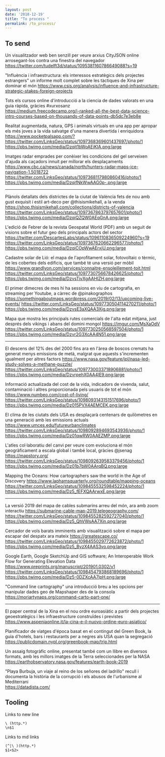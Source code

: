 ```yaml
---
layout: post
date: '2018-12-19'
title: "To process "
permalink: /to_process/
---
```



## To send

Un visualitzador web ben senzill per veure arxius CityJSON online arrosegant-los contra una finestra del navegador   
<https://twitter.com/tudelft3d/status/1095381160786649088?s=19>

"Influència i infraestructura: els interessos estratègics dels projectes estrangers" un informe molt complet sobre les tàctiques de Xina per dominar el món 
<https://www.csis.org/analysis/influence-and-infrastructure-strategic-stakes-foreign-projects>

Tots els cursos online d'introducció a la cìencia de dades valorats en una guia ràpida, gràcies #xurxosanz   
<https://medium.freecodecamp.org/i-ranked-all-the-best-data-science-intro-courses-based-on-thousands-of-data-points-db5dc7e3eb8e>

Realitat augmentada, natura, GPS i animals virtuals en una app per apropar els més joves a la vida salvatge d'una manera divertida i enriquidora
<https://www.pocketpalsapp.com/?>
<https://twitter.com/LinksGeo/status/1097368369601437697/photo/1>
<https://pbs.twimg.com/media/Dzqit1bWoAEjKIA.png:large>

Imatges radar emprades per conèixer les condicions del gel serveixen d'ajuda als caçadors innuit per millorar els desplaçaments
<https://www.cbc.ca/news/canada/north/hunters-radar-maps-ice-navigation-1.5018722>
<https://twitter.com/LinksGeo/status/1097368117980860416/photo/1>
<https://pbs.twimg.com/media/DzqifNkWwAAG0p-.png:large>

---

Plànols detallats dels districtes de la ciutat de València fets de nou amb gust exquisit i estil art-deco per @thisismikehall, a la venda
<https://shop.thisismikehall.com/collections/districts-of-valencia>
<https://twitter.com/LinksGeo/status/1097367863797657601/photo/1>
<https://pbs.twimg.com/media/DzqiQZQW0AEqGnA.png:large>

L'edició de Febrer de la revista Geospatal World (PDF) amb un seguit de visions sobre el futur geo dels principals actors del sector
<https://twitter.com/DescartesLabs/status/1096110836509224960?s=19>
<https://twitter.com/LinksGeo/status/1097367620662296577/photo/1>
<https://pbs.twimg.com/media/DzqiCOpWwAErxjU.png:large>

Cadastre solar de Lió: el mapa de l'aprofitament solar, fotovoltaic o tèrmic, de les cobertes dels edificis, que també té una versió per mòbil
<https://www.grandlyon.com/services/connaitre-ensoleillement-toit.html>
<https://twitter.com/LinksGeo/status/1097730756678426625/photo/1>
<https://pbs.twimg.com/media/DzvsTivXgAAHIZH.png:large>

El primer dimecres de mes hi ha sessions en viu de cartografia, en streaming per Youtube, a càrrec de @pinakographos
<https://somethingaboutmaps.wordpress.com/2019/02/13/upcoming-live-events/>
<https://twitter.com/LinksGeo/status/1097730504114270211/photo/1>
<https://pbs.twimg.com/media/DzvsE3aXQAA3Xjg.png:large>

Mapa que mostra les principals rutes comercials de l'alta edat mitjana, just després dels vikings i abans del domini mongol
<https://imgur.com/MsXaOdV>
<https://twitter.com/LinksGeo/status/1097730250568597504/photo/1>
<https://pbs.twimg.com/media/Dzvr2G3XcAA4N51.png:large>

---

El descens del 12% des del 2000 fins ara en l'àrea de boscos cremats ha generat menys emissions de metà, malgrat que aquests s'incrementen igualment per altres factors
<https://www.nasa.gov/feature/jpl/nasa-led-study-solves-a-methane-puzzle/>
<https://twitter.com/LinksGeo/status/1097730033718906881/photo/1>
<https://pbs.twimg.com/media/DzvrpehX0AA4lE9.png:large>

Informació actualizada del cost de la vida, indicadors de vivenda, salut, contaminació i altres proporcionada pels usuaris de tot el món
<https://www.numbeo.com/cost-of-living/>
<https://twitter.com/LinksGeo/status/1098093143151517696/photo/1>
<https://pbs.twimg.com/media/Dz015PVX4AEMCEK.png:large>

El clima de les ciutats dels USA es desplaçarà centenars de quilòmetres en una generació amb les emissions actuals
<https://www.umces.edu/futureurbanclimates>
<https://twitter.com/LinksGeo/status/1098092894693543936/photo/1>
<https://pbs.twimg.com/media/Dz01qwRW0AAEZMP.png:large>

L'atles col·laboratiu del canvi per veure com evoluciona el món geogràficament a escala global i també local, gràcies @jsenag
<https://mapstory.org/>
<https://twitter.com/LinksGeo/status/1098092639583379456/photo/1>
<https://pbs.twimg.com/media/Dz01b7bW0AArqBQ.png:large>

Mapping the Oceans: How cartographers saw the world in the Age of Discovery
<https://www.laphamsquarterly.org/roundtable/mapping-oceans>
<https://twitter.com/LinksGeo/status/1098455532598452224/photo/1>
<https://pbs.twimg.com/media/Dz5_fEFXQAArwxE.png:large>

---

La versió 2019 del mapa de cables submarins arreu del món, ara amb zoom interactiu
<https://submarine-cable-map-2019.telegeography.com/>
<https://twitter.com/LinksGeo/status/1098455282592727040/photo/1>
<https://pbs.twimg.com/media/Dz5_QhVWsAA7Xin.png:large>

Cercador de vols barats imminents amb visualització sobre el mapa per escapar del despatx ara mateix
<https://greatescape.co/>
<https://twitter.com/LinksGeo/status/1098455029772623872/photo/1>
<https://pbs.twimg.com/media/Dz5_ByzX4AAS3vo.png:large>

Google Earth, Google SketchUp and GIS software; An Interoperable Work Flow for Generating Elevation Data
<https://www.preprints.org/manuscript/201901.0302/v1>
<https://twitter.com/LinksGeo/status/1098454793868189696/photo/1>
<https://pbs.twimg.com/media/Dz5-0DZXcAA7lpH.png:large>

"Command line cartography" una introducció breu a les opcions per manipular dades geo de Mapshaper des de la consola   
<https://moriartynaps.org/command-carto-part-one/>

---

El paper central de la Xina en el nou ordre euroasiàtic a partir dels projectes geoestratègics i les infraestructure construïdes i previstes      
<https://www.aspeniaonline.it/la-cina-e-il-nuovo-ordine-euro-asiatico/>

Planificador de viatges d'época basat en el contingut del Green Book, la guia d'hotels, bars i restaurants per a negres als USA quan la segregació   
<https://publicdomain.nypl.org/greenbook-map/trip.html>

Un assaig fotogràfic online, presentat també com un llibre en diversos formats, amb les millors imatges de la Terra seleccionades per la NASA     
<https://earthobservatory.nasa.gov/features/earth-book-2019>

"Playa Burbuja, un viaje al reino de los señores del ladrillo" recull i documenta la història de la corrupció i els abusos de l'urbanisme al Mediterrani     
<https://datadista.com/>




## Tooling

Links to new line

```text
\ (http.*)
\n$1
```

Links to md links
```text
(^|\ )(http.*)
$1<$2>
```
